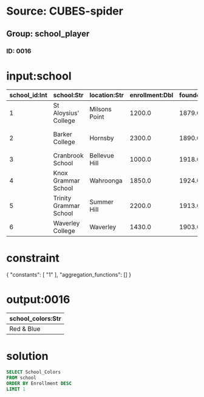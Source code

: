 # Source: CUBES-spider
## Group: school_player
### ID: 0016

# input:school

| school_id:Int | school:Str | location:Str | enrollment:Dbl | founded:Dbl | denomination:Str | boys_or_girls:Str | day_or_boarding:Str | year_entered_competition:Dbl | school_colors:Str |
|---|---|---|---|---|---|---|---|---|---|
| 1 | St Aloysius' College | Milsons Point | 1200.0 | 1879.0 | Catholic | Boys | Day | 1929.0 | Royal Blue and Gold |
| 2 | Barker College | Hornsby | 2300.0 | 1890.0 | Anglican | Boys only to Yr 9 Co-ed Year 10 to 12 | Day & Boarding | 1929.0 | Red & Blue |
| 3 | Cranbrook School | Bellevue Hill | 1000.0 | 1918.0 | Anglican | Boys | Day & Boarding | 1929.0 | Red, White & Blue |
| 4 | Knox Grammar School | Wahroonga | 1850.0 | 1924.0 | Uniting Church | Boys | Day & Boarding | 1929.0 | Black & Blue |
| 5 | Trinity Grammar School | Summer Hill | 2200.0 | 1913.0 | Anglican | Boys | Day & Boarding | 1929.0 | Green and White |
| 6 | Waverley College | Waverley | 1430.0 | 1903.0 | Catholic | Boys | Day | 1944.0 | Royal Blue and Gold |

# constraint

{
  "constants": [
    "1"
  ],
  "aggregation_functions": []
}

# output:0016

| school_colors:Str |
|---|
| Red & Blue |

# solution

```sql
SELECT School_Colors
FROM school
ORDER BY Enrollment DESC
LIMIT 1
```
